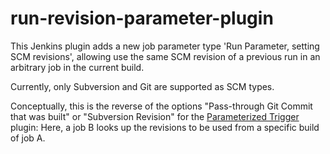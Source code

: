 run-revision-parameter-plugin
=============================

This Jenkins plugin adds a new job parameter type 'Run Parameter, setting SCM revisions',
allowing use the same SCM revision of a previous run in an arbitrary job in the current build.

Currently, only Subversion and Git are supported as SCM types.

Conceptually, this is the reverse of the options "Pass-through Git Commit that was built"
or "Subversion Revision" for the [Parameterized Trigger](https://wiki.jenkins-ci.org/display/JENKINS/Parameterized+Trigger+Plugin)
plugin: Here, a job B looks up the revisions to be used from a specific build of job A.

